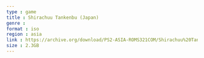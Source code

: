 ```yaml
---
type : game
title : Shirachuu Tankenbu (Japan)
genre : 
format : iso
region : asia
link : https://archive.org/download/PS2-ASIA-ROMS321COM/Shirachuu%20Tankenbu%20%28Japan%29.7z
size : 2.3GB
---
```

